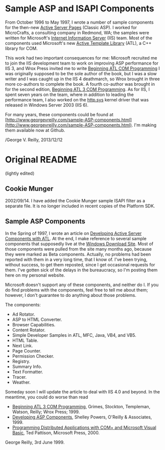 Sample ASP and ISAPI Components
===============================

From October 1996 to May 1997, I wrote a number of sample components
for the then-new [Active Server Pages](http://en.wikipedia.org/wiki/Active_Server_Pages)
(Classic ASP).
I worked for MicroCrafts, a consulting company in Redmond, WA;
the samples were written for Microsoft's
[Internet Information Server](http://en.wikipedia.org/wiki/Internet_Information_Services)
(IIS) team.
Most of the components used Microsoft's new
[Active Template Library](http://en.wikipedia.org/wiki/Active_Template_Library) (ATL),
a C++ library for COM.

This work had two important consequences for me:
Microsoft recruited me to join the IIS development team
to work on improving ASP performance for IIS 3,
and Wrox Press invited me to write
[Beginning ATL COM Programming](http://www.amazon.com/gp/product/1861000111/ref=as_li_qf_sp_asin_tl?ie=UTF8&camp=1789&creative=9325&creativeASIN=1861000111&linkCode=as2&tag=georgvreill-20)
I was originally supposed to be the sole author of the book,
but I was a slow writer and I was caught up in the IIS 4 deathmarch,
so Wrox brought in three more co-authors to complete the book.
A fourth co-author was brought in for the second edition,
[Beginning ATL 3 COM Programming](http://www.amazon.com/gp/product/1861001207/ref=as_li_qf_sp_asin_tl?ie=UTF8&camp=1789&creative=9325&creativeASIN=1861001207&linkCode=as2&tag=georgvreill-20).
As for IIS, I spent seven years on the team,
where in addition to leading the performance team,
I also worked on the
[http.sys](http://www.microsoft.com/technet/prodtechnol/WindowsServer2003/Library/IIS/a2a45c42-38bc-464c-a097-d7a202092a54.mspx?mfr=true)
kernel driver that was released in Windows Server 2003 (IIS 6).

For many years, these components could be found at
[http://www.georgevreilly.com/sample-ASP-components.html](http://www.georgevreilly.com/sample-ASP-components.html).
I'm making them available now at Github.

/George V. Reilly, 2013/12/12


Original README
===============

(lightly edited)

Cookie Munger
-------------

2002/09/14. I have added the Cookie Munger sample ISAPI filter as a separate file.
It is no longer included in recent copies of the Platform SDK.

Sample ASP Components
---------------------

In the Spring of 1997, I wrote an article on
[Developing Active Server Components with ATL](http://msdn.microsoft.com/workshop/server/asp/comp.asp).
At the end, I make reference to several sample components
that supposedly live at the [Windows Download Site](http://www.microsoft.com/windows/downloads/default.asp).
Most of those components were pulled from the site many months ago,
because they were marked as Beta components.
Actually, no problems had been reported with them in a very long time, that I know of.
I've been trying, without success, to get them reposted,
since I get occasional requests for them.
I've gotten sick of the delays in the bureaucracy,
so I'm posting them here on my personal website.

Microsoft doesn't support any of these components, and neither do I.
If you do find problems with the components, feel free to tell me about them;
however, I don't guarantee to do anything about those problems.

The components:

* Ad Rotator.
* ASP to HTML Converter.
* Browser Capabilities.
* Content Rotator.
* Simple Developer Samples in ATL, MFC, Java, VB4, and VB5.
* HTML Table.
* Next Link.
* Page Counter.
* Permission Checker.
* Registry.
* Summary Info.
* Text Formatter.
* Tracer.
* Weather.

Someday soon I will update the article to deal with IIS 4.0 and beyond.
In the meantime, you could do worse than read

* [Beginning ATL 3 COM Programming](http://www.amazon.com/gp/product/1861001207/ref=as_li_qf_sp_asin_tl?ie=UTF8&camp=1789&creative=9325&creativeASIN=1861001207&linkCode=as2&tag=georgvreill-20),
  Grimes, Stockton, Templeman, Watson, Reilly; Wrox Press; 1999.
* [Developing ASP Components](http://www.amazon.com/gp/product/1565927508/ref=as_li_qf_sp_asin_tl?ie=UTF8&camp=1789&creative=9325&creativeASIN=1565927508&linkCode=as2&tag=georgvreill-20),
  Shelley Powers, O'Reilly & Associates, 1999.
* [Programming Distributed Applications with COM+ and Microsoft Visual Basic](http://www.amazon.com/gp/product/073561010X/ref=as_li_qf_sp_asin_tl?ie=UTF8&camp=1789&creative=9325&creativeASIN=073561010X&linkCode=as2&tag=georgvreill-20),
  Ted Pattison, Microsoft Press, 2000.

George Reilly, 3rd June 1999.
